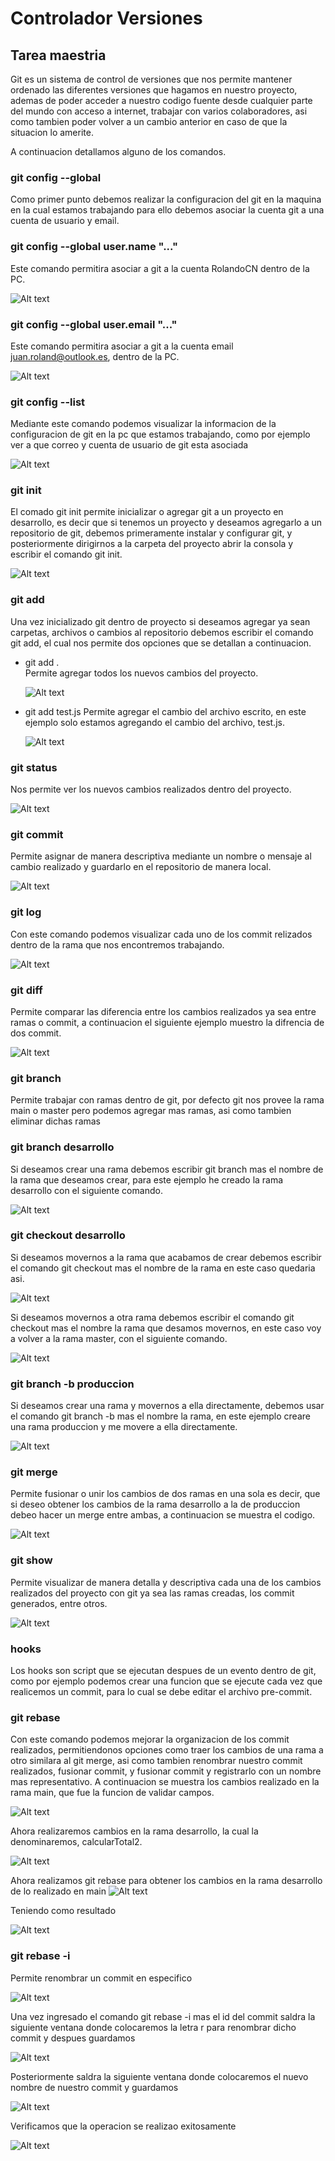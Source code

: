 # Controlador Versiones
## Tarea maestria

Git es un sistema de control de versiones que nos permite mantener ordenado las diferentes versiones que hagamos en nuestro proyecto, ademas de poder acceder a nuestro codigo fuente desde cualquier parte del mundo con acceso a internet, trabajar con varios colaboradores, asi como tambien poder volver a un cambio anterior en caso de que la situacion lo amerite.

A continuacion detallamos alguno de los comandos.

### git config --global 
Como primer punto debemos realizar la configuracion del git en la maquina en la cual estamos trabajando para ello debemos asociar la cuenta git a una cuenta de usuario y email.

### git config --global user.name "..."
Este comando permitira asociar a git a la cuenta RolandoCN dentro de la PC.

![Alt text](image.png)

### git config --global user.email "..."
Este comando permitira asociar a git a la cuenta email juan.roland@outlook.es, dentro de la PC.

![Alt text](image-1.png)

### git config --list
Mediante este comando podemos visualizar la informacion de la configuracion de git en la pc que estamos trabajando, como por ejemplo ver a que correo y cuenta de usuario de git esta asociada

![Alt text](image-2.png)

### git init
El comado git init permite inicializar o agregar git a un proyecto en desarrollo, es decir que si tenemos un proyecto y deseamos agregarlo a un repositorio de git, debemos primeramente instalar y configurar git, y posteriormente dirigirnos a la carpeta del proyecto abrir la consola y escribir el comando git init.

![Alt text](image-3.png)

### git add 
Una vez inicializado git dentro de proyecto si deseamos agregar ya sean carpetas, archivos o cambios al repositorio debemos escribir el comando git add, el cual nos permite dos opciones que se detallan a continuacion.

- git add .  
Permite agregar todos los nuevos cambios del proyecto.

   ![Alt text](image-4.png)

- git add test.js
Permite agregar el cambio del archivo escrito, en este ejemplo solo estamos agregando el cambio del archivo, test.js.

   ![Alt text](image-5.png)

### git status
Nos permite ver los nuevos cambios realizados dentro del proyecto.

![Alt text](image-6.png)

### git commit
Permite asignar de manera descriptiva mediante un nombre o mensaje al cambio realizado y guardarlo en el repositorio de manera local.

![Alt text](image-7.png)

### git log
Con este comando podemos visualizar cada uno de los commit relizados dentro de la rama que nos encontremos trabajando.

![Alt text](image-8.png)

### git diff
Permite comparar las diferencia entre los cambios realizados ya sea entre ramas o commit, a continuacion el siguiente ejemplo muestro la difrencia de dos commit.

![Alt text](image-9.png)

### git branch
Permite trabajar con ramas dentro de git, por defecto git nos provee la rama main o master pero podemos agregar mas ramas, asi como tambien eliminar dichas ramas

### git branch desarrollo
Si deseamos crear una rama debemos escribir git branch mas el nombre de la rama que deseamos crear, para este ejemplo he creado la rama desarrollo con el siguiente comando.

![Alt text](image-10.png)

### git checkout desarrollo
Si deseamos movernos a la rama que acabamos de crear debemos escribir el comando git checkout mas el nombre de  la rama en este caso quedaria asi.

![Alt text](image-11.png)

Si deseamos movernos a otra rama debemos escribir el comando git checkout mas el nombre la rama que desamos movernos, en este caso voy a volver a la rama master, con el siguiente comando.

![Alt text](image-12.png)

### git branch -b produccion
Si deseamos crear una rama y movernos a ella directamente, debemos usar el comando git branch -b mas el nombre la rama, en este ejemplo creare una rama produccion y me movere a ella directamente.

![Alt text](image-13.png)

### git merge
Permite fusionar o unir los cambios de dos ramas en una sola es decir, que si deseo obtener los cambios de la rama desarrollo a la de produccion debeo hacer un merge entre ambas, a continuacion se muestra el codigo.

![Alt text](image-16.png)

### git show
Permite visualizar de manera detalla y descriptiva cada una de los cambios realizados del proyecto con git ya sea las ramas creadas, los commit generados, entre otros.

![Alt text](image-15.png)

### hooks
Los hooks son script que se ejecutan despues de un evento dentro de git, como por ejemplo podemos crear una funcion que se ejecute cada vez que realicemos un commit, para lo cual se debe editar el archivo pre-commit.


### git rebase
Con este comando podemos mejorar la organizacion de los commit realizados, permitiendonos opciones como traer los cambios de una rama a otro similara al git merge, asi como tambien renombrar nuestro commit realizados, fusionar commit, y fusionar commit y registrarlo con un nombre mas representativo.
A continuacion se muestra los cambios realizado en la rama main, que fue la funcion de validar campos.

![Alt text](image-17.png)

Ahora realizaremos cambios en la rama desarrollo, la cual la denominaremos, calcularTotal2.

![Alt text](image-20.png)

Ahora realizamos git rebase para obtener los cambios en la rama desarrollo de lo realizado en main
![Alt text](image-18.png)

Teniendo como resultado

![Alt text](image-21.png)

### git rebase -i
Permite renombrar un commit en especifico

![Alt text](image-26.png)

Una vez ingresado el comando git rebase -i mas el id del commit saldra la siguiente ventana donde colocaremos la letra r para renombrar dicho commit y despues guardamos 

![Alt text](image-23.png)

Posteriormente saldra la siguiente ventana donde colocaremos el nuevo nombre de nuestro commit y guardamos

![Alt text](image-24.png)

Verificamos que la operacion se realizao exitosamente

![Alt text](image-25.png)
